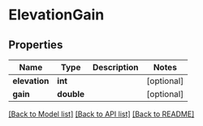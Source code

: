 # ElevationGain

## Properties
Name | Type | Description | Notes
------------ | ------------- | ------------- | -------------
**elevation** | **int** |  | [optional] 
**gain** | **double** |  | [optional] 

[[Back to Model list]](../README.md#documentation-for-models) [[Back to API list]](../README.md#documentation-for-api-endpoints) [[Back to README]](../README.md)


